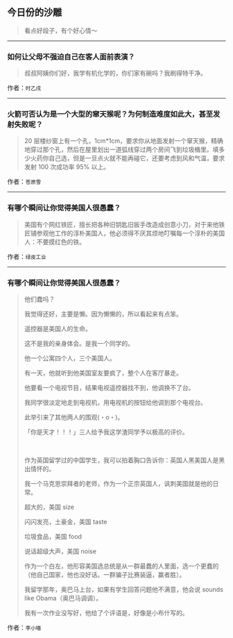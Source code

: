 ## 今日份的沙雕

> 看点好段子，有个好心情～


 
---

### 如何让父母不强迫自己在客人面前表演？

> 叔叔阿姨你们好，我学有机化学的，你们家有碗吗？我刷得特干净。


作者：`时乙戌`

---

### 火箭可否认为是一个大型的窜天猴呢？为何制造难度如此大，甚至发射失败呢？

> 20 层楼纱窗上有一个孔，1cm*1cm，要求你从地面发射一个窜天猴，精确地穿过那个孔，然后在屋里划出一道弧线穿过两个房间飞到垃圾桶里。填多少火药你自己选，但是一旦点火就不能再碰它，还要考虑到风和气温，要求发射 100 次成功率 95% 以上。


作者：`苍原雪`

---

### 有哪个瞬间让你觉得美国人很愚蠢？

> 美国有个网红铁匠，擅长把各种旧钥匙旧扳手改造成创意小刀，对于来他铁匠铺参观他工作的淳朴美国人，他必须得不厌其烦地叮嘱每一个淳朴的美国人：不要摸红色的铁。


作者：`绿皮工业`

---

### 有哪个瞬间让你觉得美国人很愚蠢？

> 他们蠢吗？
> 
> 我觉得还好，主要是懒。因为懒懒的，所以看起来有点笨。
> 
> 遥控器是美国人的生命。
> 
> 这不是我的亲身体会。是我一个同学的。
> 
> 他一个公寓四个人，三个美国人。
> 
> 有一天，他就听到他美国室友要疯了，整个人在客厅暴走。
> 
> 他要看一个电视节目，结果电视遥控器找不到，他调换不了台。
> 
> 我同学很淡定地走到电视机，用电视机的按钮给他调到那个电视台。
> 
> 此举引来了其他两人的围观(・o・)。
> 
> 「你是天才！！！」三人给予我这学渣同学予以极高的评价。
> 
>  
> 
> 作为英国留学过的中国学生，我可以拍着胸口告诉你：英国人黑美国人是黑出情怀的。
> 
> 我一个马克思崇拜者的老师，作为一个正宗英国人，讽刺美国就是他的日常。
> 
> 超大的，美国 size
> 
> 闪闪发亮，土豪金，美国 taste
> 
> 垃圾食品，美国 food
> 
> 说话超级大声，美国 noise
> 
> 作为一个白左，他形容美国选总统是从一群最蠢的人里面，选一个更蠢的（他自己国家，他也没好话。一群骗子比赛装逼，赢者胜）。
> 
> 我留学那年，奥巴马上台，如果有学生回答问题他不满意，他会说 sounds like Obama（奥巴马调调）。
> 
> 我有一次作业没写好，他给了个评语是，好像是小布什写的。


作者：`李小喵`